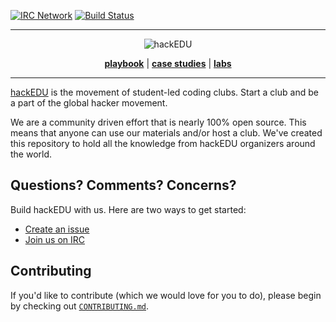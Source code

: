 <a name="top"></a>
[![IRC Network](https://img.shields.io/badge/irc-freenode-blue.svg "IRC Freenode")](https://kiwiirc.com/client/irc.freenode.net/?nick=Hacker%7C?#hackedu)
[![Build Status](https://circleci.com/gh/hackedu/hackedu.svg?style=shield)](https://circleci.com/gh/hackedu/hackedu)

------------------------------------------------------------------------------

<p align="center"><img src="https://raw.githubusercontent.com/hackedu/meta/5243af92814b6daacadd66e1342ad073e023544c/logos/hackedu_letter_opaque.png" alt="hackEDU"/></p>
<p align="center">
<b><a href="playbook/">playbook</a></b>
|
<b><a href="case_studies/">case studies</a></b>
|
<b><a href="meta/labs/">labs</a></b>
</p>

-------------------------------------------------------------------------------

[hackEDU](https://hackedu.us) is the movement of student-led coding clubs. Start
a club and be a part of the global hacker movement.

We are a community driven effort that is nearly 100% open source. This means
that anyone can use our materials and/or host a club. We've created this
repository to hold all the knowledge from hackEDU organizers around the world.

## Questions? Comments? Concerns?

Build hackEDU with us. Here are two ways to get started:

- [Create an issue](https://github.com/hackedu/hackedu/issues)
- [Join us on IRC](https://webchat.freenode.net/?channels=hackedu)

## Contributing

If you'd like to contribute (which we would love for you to do), please begin by
checking out [`CONTRIBUTING.md`](CONTRIBUTING.md).
